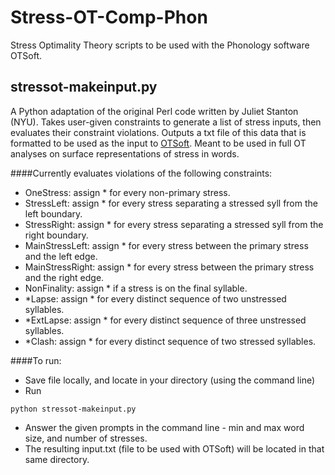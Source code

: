 # Stress-OT-Comp-Phon
Stress Optimality Theory scripts to be used with the Phonology software OTSoft.

## stressot-makeinput.py
A Python adaptation of the original Perl code written by Juliet Stanton (NYU).
Takes user-given constraints to generate a list of stress inputs, then evaluates their constraint violations. Outputs a txt file of this data that is formatted to be used as the input to [OTSoft](http://linguistics.ucla.edu/people/hayes/otsoft/). Meant to be used in full OT analyses on surface representations of stress in words.

####Currently evaluates violations of the following constraints:
* OneStress: assign \* for every non-primary stress.
* StressLeft: assign \* for every stress separating a stressed syll from the left boundary.
* StressRight: assign \* for every stress separating a stressed syll from the right boundary.
* MainStressLeft: assign \* for every stress between the primary stress and the left edge.
* MainStressRight: assign \* for every stress between the primary stress and the right edge.
* NonFinality: assign \* if a stress is on the final syllable.
* \*Lapse: assign \* for every distinct sequence of two unstressed syllables.
* \*ExtLapse: assign \* for every distinct sequence of three unstressed syllables.
* \*Clash: assign \* for every distinct sequence of two stressed syllables.

####To run: 
* Save file locally, and locate in your directory (using the command line)
* Run 
```
python stressot-makeinput.py
```
* Answer the given prompts in the command line - min and max word size, and number of stresses.
* The resulting input.txt (file to be used with OTSoft) will be located in that same directory.
